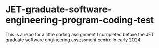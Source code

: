# JET-graduate-software-engineering-program-coding-test
This is a repo for a little coding assignment I completed before the JET graduate software engineering assessment centre in early 2024.
